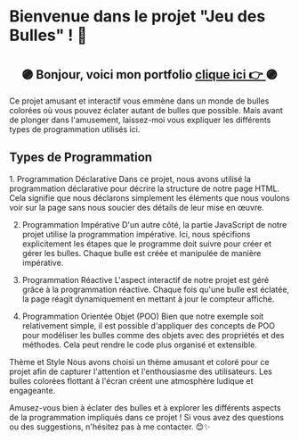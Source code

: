 
<h1>Bienvenue dans le projet "Jeu des Bulles" ! 🎉<h1>

## <div align="center">🟣 Bonjour, voici mon  portfolio [clique ici 👉 ](https://28121979.github.io/PortfolioV2/) 🟣</div>

Ce projet amusant et interactif vous emmène dans un monde de bulles colorées où vous pouvez éclater autant de bulles que possible. Mais avant de plonger dans l'amusement, laissez-moi vous expliquer les différents types de programmation utilisés ici.

<h2>Types de Programmation</h2>
1. Programmation Déclarative
Dans ce projet, nous avons utilisé la programmation déclarative pour décrire la structure de notre page HTML. Cela signifie que nous déclarons simplement les éléments que nous voulons voir sur la page sans nous soucier des détails de leur mise en œuvre.

2. Programmation Impérative
D'un autre côté, la partie JavaScript de notre projet utilise la programmation impérative. Ici, nous spécifions explicitement les étapes que le programme doit suivre pour créer et gérer les bulles. Chaque bulle est créée et manipulée de manière impérative.

3. Programmation Réactive
L'aspect interactif de notre projet est géré grâce à la programmation réactive. Chaque fois qu'une bulle est éclatée, la page réagit dynamiquement en mettant à jour le compteur affiché.

4. Programmation Orientée Objet (POO)
Bien que notre exemple soit relativement simple, il est possible d'appliquer des concepts de POO pour modéliser les bulles comme des objets avec des propriétés et des méthodes. Cela peut rendre le code plus organisé et extensible.

Thème et Style
Nous avons choisi un thème amusant et coloré pour ce projet afin de capturer l'attention et l'enthousiasme des utilisateurs. Les bulles colorées flottant à l'écran créent une atmosphère ludique et engageante.

Amusez-vous bien à éclater des bulles et à explorer les différents aspects de la programmation impliqués dans ce projet ! Si vous avez des questions ou des suggestions, n'hésitez pas à me contacter. 😊✨

